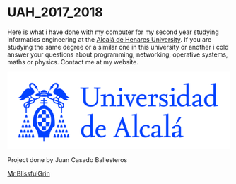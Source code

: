 # UAH_2017_2018
Here is what i have done with my computer for my second year studying informatics engineering at the [Alcalá de Henares University](https://www.uah.es/es/ "UAH").
If you are studying the same degree or a similar one in this university or another i cold answer your questions about programming, networking, operative systems, maths or physics.
Contact me at my website.

![UAH](./logo.jpg "UAH")

Project done by Juan Casado Ballesteros

[Mr.BlissfulGrin](http://www.mrblissfulgrin.com "mrblissfulgrin")
